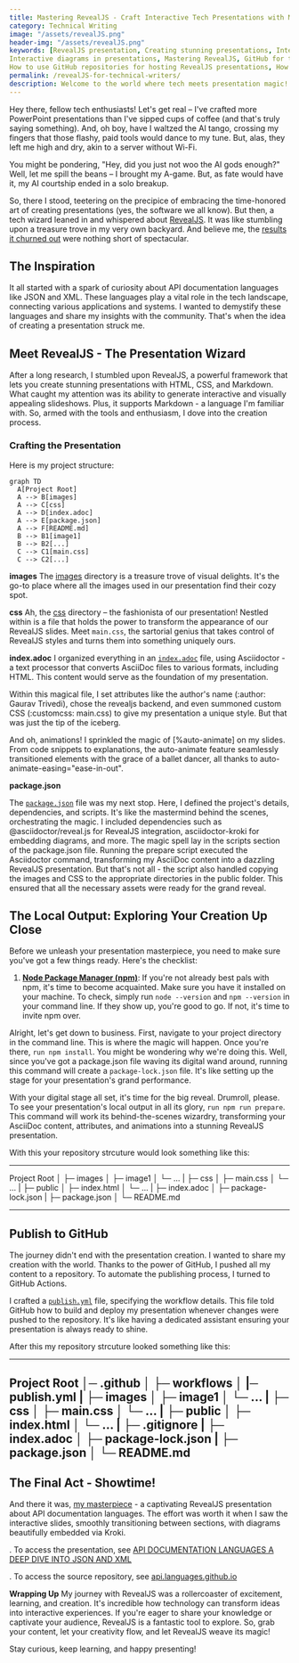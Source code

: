 ```yaml
---
title: Mastering RevealJS - Craft Interactive Tech Presentations with Markdown and Magic
category: Technical Writing
image: "/assets/revealJS.png"
header-img: "/assets/revealJS.png"
keywords: [RevealJS presentation, Creating stunning presentations, Interactive slideshows, API documentation languages, JSON and XML explanations, AsciiDoc, Asciidoctor, Markdown presentation framework, GitHub repository management, GitHub Actions for automation, Creating visual presentations, Using Markdown in presentations, AsciiDoc to HTML transformation, RevealJS features and benefits, API documentation best practices, Tech presentation tools, Effective content sharing
Interactive diagrams in presentations, Mastering RevealJS, GitHub for tech content, Asciidoctor for technical content, Elevating tech communication, How to create interactive presentations with RevealJS, How to craft a RevealJS presentation step by step, How to use RevealJS for visually appealing tech presentations, How to make engaging tech presentations with Markdown and RevealJS, How to demystify API documentation languages using RevealJS, How to transform AsciiDoc content into RevealJS presentations, How to leverage RevealJS for effective technical communication, How to style RevealJS slides using custom CSS, How to add auto-animate features to your RevealJS slides, How to structure your RevealJS presentation using Asciidoctor, How to create visual impact with images in RevealJS, How to embed diagrams in your RevealJS presentation using Kroki, How to use GitHub Actions to automate RevealJS presentation publishing, How to optimize your tech presentation workflow with RevealJS, How to prepare and run your RevealJS presentation locally, How to set up Node Package Manager (npm) for RevealJS presentations, How to publish and share your RevealJS presentation on GitHub, How to enhance your technical content using RevealJS animations, How to make your RevealJS presentation stand out with visuals, How to use Asciidoctor to generate HTML for RevealJS presentations, How to organize and structure your RevealJS project for success
How to use GitHub repositories for hosting RevealJS presentations, How to automate RevealJS presentation updates using GitHub Actions, How to create seamless transitions in your RevealJS presentation]
permalink: /revealJS-for-technical-writers/
description: Welcome to the world where tech meets presentation magic! If you've ever felt like you're locked in a PowerPoint whirlwind or danced the AI tango without success, you're in for a treat. Dive into the captivating journey of creating stunning presentations using RevealJS, a dynamic framework fueled by HTML, CSS, and Markdown. Explore the blog and  discover the art of crafting a RevealJS presentation, from transforming AsciiDoc content to optimizing workflows with GitHub Actions. Let's turn your tech talks into engaging experiences that leave a lasting impact.
---
```


Hey there, fellow tech enthusiasts! Let's get real – I've crafted more PowerPoint presentations than I've sipped cups of coffee (and that's truly saying something). And, oh boy, have I waltzed the AI tango, crossing my fingers that those flashy, paid tools would dance to my tune. But, alas, they left me high and dry, akin to a server without Wi-Fi.

You might be pondering, "Hey, did you just not woo the AI gods enough?" Well, let me spill the beans – I brought my A-game. But, as fate would have it, my AI courtship ended in a solo breakup.

So, there I stood, teetering on the precipice of embracing the time-honored art of creating presentations (yes, the software we all know). But then, a tech wizard leaned in and whispered about [RevealJS](https://revealjs.com/). It was like stumbling upon a treasure trove in my very own backyard. And believe me, the [results it churned out](https://beingtechnicalwriter.com/api.languages.github.io/) were nothing short of spectacular.

## The Inspiration
It all started with a spark of curiosity about API documentation languages like JSON and XML. These languages play a vital role in the tech landscape, connecting various applications and systems. I wanted to demystify these languages and share my insights with the community. That's when the idea of creating a presentation struck me.

## Meet RevealJS - The Presentation Wizard
After a long research, I stumbled upon RevealJS, a powerful framework that lets you create stunning presentations with HTML, CSS, and Markdown. What caught my attention was its ability to generate interactive and visually appealing slideshows. Plus, it supports Markdown - a language I'm familiar with. So, armed with the tools and enthusiasm, I dove into the creation process.

### Crafting the Presentation
Here is my project structure:

```mermaid
graph TD
  A[Project Root]
  A --> B[images]
  A --> C[css]
  A --> D[index.adoc]
  A --> E[package.json]
  A --> F[README.md]
  B --> B1[image1]
  B --> B2[...]
  C --> C1[main.css]
  C --> C2[...]
```

**images**
The [images](https://github.com/gautriv/api.languages.github.io/tree/main/images) directory is a treasure trove of visual delights. It's the go-to place where all the images used in our presentation find their cozy spot.

**css**
Ah, the [css](https://github.com/gautriv/api.languages.github.io/tree/main/css) directory – the fashionista of our presentation! Nestled within is a file that holds the power to transform the appearance of our RevealJS slides. Meet `main.css`, the sartorial genius that takes control of RevealJS styles and turns them into something uniquely ours.

**index.adoc**
I organized everything in an [`index.adoc`](https://github.com/gautriv/api.languages.github.io/blob/main/index.adoc) file, using Asciidoctor - a text processor that converts AsciiDoc files to various formats, including HTML. This content would serve as the foundation of my presentation. 

Within this magical file, I set attributes like the author's name (:author: Gaurav Trivedi), chose the revealjs backend, and even summoned custom CSS (:customcss: main.css) to give my presentation a unique style. But that was just the tip of the iceberg.

And oh, animations! I sprinkled the magic of [%auto-animate] on my slides. From code snippets to explanations, the auto-animate feature seamlessly transitioned elements with the grace of a ballet dancer, all thanks to auto-animate-easing="ease-in-out".

**package.json**

The [`package.json`](https://github.com/gautriv/api.languages.github.io/blob/main/package.json) file was my next stop. Here, I defined the project's details, dependencies, and scripts. It's like the mastermind behind the scenes, orchestrating the magic. I included dependencies such as @asciidoctor/reveal.js for RevealJS integration, asciidoctor-kroki for embedding diagrams, and more.  The magic spell lay in the scripts section of the package.json file. Running the prepare script executed the Asciidoctor command, transforming my AsciiDoc content into a dazzling RevealJS presentation. But that's not all - the script also handled copying the images and CSS to the appropriate directories in the public folder. This ensured that all the necessary assets were ready for the grand reveal.

## The Local Output: Exploring Your Creation Up Close
Before we unleash your presentation masterpiece, you need to make sure you've got a few things ready. Here's the checklist:

1. **[Node Package Manager (npm)](https://nodejs.org/en)**: If you're not already best pals with npm, it's time to become acquainted. Make sure you have it installed on your machine. To check, simply run `node --version` and `npm --version` in your command line. If they show up, you're good to go. If not, it's time to invite npm over.

Alright, let's get down to business. First, navigate to your project directory in the command line. This is where the magic will happen. Once you're there, `run npm install`. You might be wondering why we're doing this. Well, since you've got a package.json file waving its digital wand around, running this command will create a `package-lock.json` file. It's like setting up the stage for your presentation's grand performance.

With your digital stage all set, it's time for the big reveal. Drumroll, please. To see your presentation's local output in all its glory, `run npm run prepare`. This command will work its behind-the-scenes wizardry, transforming your AsciiDoc content, attributes, and animations into a stunning RevealJS presentation.

With this your repository strcuture would look something like this:

----
Project Root
│
├─ images
│  ├─ image1
│  └─ ...
|
├─ css
│  ├─ main.css
│  └─ ...
|
├─ public
│  ├─ index.html
│  └─ ...
|
├─ index.adoc
│
├─ package-lock.json
|
├─ package.json
│
└─ README.md

----
## Publish to GitHub
The journey didn't end with the presentation creation. I wanted to share my creation with the world. Thanks to the power of GitHub, I pushed all my content to a repository. To automate the publishing process, I turned to GitHub Actions.

I crafted a [`publish.yml`](https://github.com/gautriv/api.languages.github.io/blob/main/.github/workflows/publish.yml) file, specifying the workflow details. This file told GitHub how to build and deploy my presentation whenever changes were pushed to the repository. It's like having a dedicated assistant ensuring your presentation is always ready to shine.

After this my repository strcuture looked something like this:

---
Project Root
│─ .github
│  ├─ workflows
│   |─ publish.yml
|
├─ images
│  ├─ image1
│  └─ ...
|
├─ css
│  ├─ main.css
│  └─ ...
|
├─ public
│  ├─ index.html
│  └─ ...
|
├─ .gitignore
|
├─ index.adoc
│
├─ package-lock.json
|
├─ package.json
│
└─ README.md
---

## The Final Act - Showtime!
And there it was, [my masterpiece](https://beingtechnicalwriter.com/api.languages.github.io/) - a captivating RevealJS presentation about API documentation languages. The effort was worth it when I saw the interactive slides, smoothly transitioning between sections, with diagrams beautifully embedded via Kroki.

. To access the presentation, see [API DOCUMENTATION LANGUAGES A DEEP DIVE INTO JSON AND XML](https://beingtechnicalwriter.com/api.languages.github.io/)

. To access the source repository, see [api.languages.github.io](https://github.com/gautriv/api.languages.github.io)

**Wrapping Up**
My journey with RevealJS was a rollercoaster of excitement, learning, and creation. It's incredible how technology can transform ideas into interactive experiences. If you're eager to share your knowledge or captivate your audience, RevealJS is a fantastic tool to explore. So, grab your content, let your creativity flow, and let RevealJS weave its magic!

Stay curious, keep learning, and happy presenting!